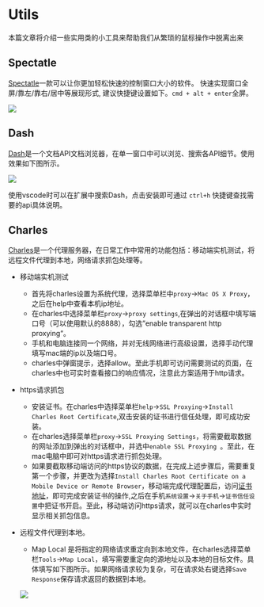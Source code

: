 # Utils

本篇文章将介绍一些实用类的小工具来帮助我们从繁琐的鼠标操作中脱离出来

## Spectatle

[Spectatle](https://www.spectacleapp.com/)一款可以让你更加轻松快速的控制窗口大小的软件。
快速实现窗口全屏/靠左/靠右/居中等展现形式, 建议快捷键设置如下。`cmd + alt + enter`全屏。

![](https://gw.alicdn.com/tfs/TB1ESaBXG67gK0jSZFHXXa9jVXa-1224-1066.jpg)

## Dash

[Dash](https://kapeli.com/dash)是一个文档API文档浏览器，在单一窗口中可以浏览、搜索各API细节。使用效果如下图所示。

![](https://img.alicdn.com/tfs/TB1xPgeXNv1gK0jSZFFXXb0sXXa-1820-1206.png)

使用vscode时可以在扩展中搜索Dash，点击安装即可通过 `ctrl+h` 快捷键查找需要的api具体说明。

## Charles

[Charles](https://www.charlesproxy.com)是一个代理服务器，在日常工作中常用的功能包括：移动端实机测试，将远程文件代理到本地，网络请求抓包处理等。

- 移动端实机测试
  - 首先将charles设置为系统代理，选择菜单栏中`proxy`->`Mac OS X Proxy`，之后在help中查看本机ip地址。
  - 在charles中选择菜单栏`proxy`->`proxy settings`,在弹出的对话框中填写端口号（可以使用默认的8888），勾选”enable transparent http proxying“。
  - 手机和电脑连接同一个网络，并对无线网络进行高级设置，选择手动代理填写mac端的ip以及端口号。
  - charles中弹窗提示，选择allow。至此手机即可访问需要测试的页面，在charles中也可实时查看接口的响应情况，注意此方案适用于http请求。
- https请求抓包
  - 安装证书。在charles中选择菜单栏`help`->`SSL Proxying`->`Install Charles Root Certificate`,双击安装的证书进行信任处理，即可成功安装。
  - 在charles选择菜单栏`proxy`->`SSL Proxying Settings`，将需要截取数据的网址添加到弹出的对话框中，并选中`enable SSL Proxying `。至此，在mac电脑中即可对https请求进行抓包处理。
  - 如果要截取移动端访问的https协议的数据，在完成上述步骤后，需要重复第一个步骤，并更改为选择`Install Charles Root Certificate on a Mobile Device or Remote Browser`，移动端完成代理配置后，访问[证书地址](http://charlesproxy.com/getssl)，即可完成安装证书的操作,之后在手机`系统设置`->`关于手机`->`证书信任设置`中把证书开启。至此，移动端访问https请求，就可以在charles中实时显示相关抓包信息。
- 远程文件代理到本地。
  - Map Local 是将指定的网络请求重定向到本地文件，在charles选择菜单栏`Tools`->`Map Local`，填写需要重定向的源地址以及本地的目标文件。具体填写如下图所示。如果网络请求较为复杂，可在请求处右键选择`Save Response`保存请求返回的数据到本地。

  ![](https://img.alicdn.com/tfs/TB1vFEjXYr1gK0jSZFDXXb9yVXa-924-812.png)
